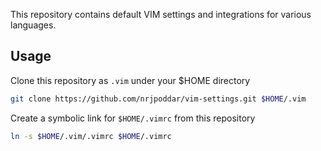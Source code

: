 This repository contains default VIM settings and integrations for various
languages.

## Usage
Clone this repository as `.vim` under your $HOME directory
```bash
git clone https://github.com/nrjpoddar/vim-settings.git $HOME/.vim
```
Create a symbolic link for `$HOME/.vimrc` from this repository
```bash
ln -s $HOME/.vim/.vimrc $HOME/.vimrc
```
